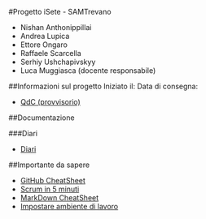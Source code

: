 #Progetto iSete - SAMTrevano
- Nishan Anthonippillai
- Andrea Lupica
- Ettore Ongaro
- Raffaele Scarcella
- Serhiy Ushchapivskyy
- Luca Muggiasca (docente responsabile)

##Informazioni sul progetto
Iniziato il:
Data di consegna:
- [QdC (provvisorio)](Documentazione/0_qdc_p3_dispenser.docx)


##Documentazione


###Diari
  - [Diari](Documentazione/Diari/)

##Importante da sapere
- [GitHub CheatSheet](Guide/github-cheatsheet.pdf)
- [Scrum in 5 minuti](Guide/Scrum_in_5_min.pdf)
- [MarkDown CheatSheet](Documentazione/markdown/markdownCheatSheet.md)
- [Impostare ambiente di lavoro](Documentazione/markdown/ImpostareAmbienteLavoro.md)
